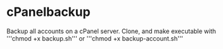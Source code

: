 # cPanelbackup
Backup all accounts on a cPanel server.
Clone, and make executable with 
'''chmod +x backup.sh''' 
or 
'''chmod +x backup-account.sh'''



